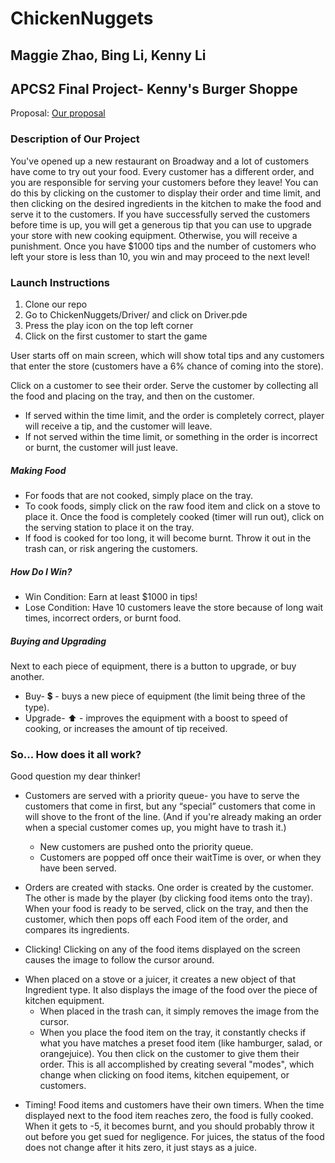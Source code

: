 # ChickenNuggets

## Maggie Zhao, Bing Li, Kenny Li

## APCS2 Final Project- Kenny's Burger Shoppe 

Proposal: [Our proposal](./docs/proposal.pdf)

### Description of Our Project
You've opened up a new restaurant on Broadway and a lot of customers have come to try out your food. Every customer has a different order, and you are responsible for serving your customers before they leave! You can do this by clicking on the customer to display their order and time limit, and then clicking on the desired ingredients in the kitchen to make the food and serve it to the customers. If you have successfully served the customers before time is up, you will get a generous tip that you can use to upgrade your store with new cooking equipment. Otherwise, you will receive a punishment. Once you have $1000 tips and the number of customers who left your store is less than 10, you win and may proceed to the next level!

### Launch Instructions
1. Clone our repo
2. Go to ChickenNuggets/Driver/ and click on Driver.pde
3. Press the play icon on the top left corner
4. Click on the first customer to start the game

User starts off on main screen, which will show total tips and any customers that enter the store (customers have a 6% chance of coming into the store).

Click on a customer to see their order.
Serve the customer by collecting all the food and placing on the tray, and then on the customer. 
- If served within the time limit, and the order is completely correct, player will receive a tip, and the customer will leave.
- If not served within the time limit, or something in the order is incorrect or burnt, the customer will just leave.

##### Making Food
- For foods that are not cooked, simply place on the tray.
- To cook foods, simply click on the raw food item and click on a stove to place it. Once the food is completely cooked (timer will run out), click on the serving station to place it on the tray. 
- If food is cooked for too long, it will become burnt. Throw it out in the trash can, or risk angering the customers.

##### How Do I Win?
- Win Condition: Earn at least $1000 in tips!
- Lose Condition: Have 10 customers leave the store because of long wait times, incorrect orders, or burnt food.

##### Buying and Upgrading
Next to each piece of equipment, there is a button to upgrade, or buy another.
- Buy- :heavy_dollar_sign: - buys a new piece of equipment (the limit being three of the type).
- Upgrade- :arrow_up: - improves the equipment with a boost to speed of cooking, or increases the amount of tip received.

### So... How does it all work?
Good question my dear thinker!
* Customers are served with a priority queue- you have to serve the customers that come in first, but any “special” customers that come in will shove to the front of the line. (And if you're already making an order when a special customer comes up, you might have to trash it.) 
  - New customers are pushed onto the priority queue.
  - Customers are popped off once their waitTime is over, or when they have been served.

* Orders are created with stacks. One order is created by the customer. The other is made by the player (by clicking food items onto the tray). When your food is ready to be served, click on the tray, and then the customer, which then pops off each Food item of the order, and compares its ingredients.

* Clicking! Clicking on any of the food items displayed on the screen causes the image to follow the cursor around. 
- When placed on a stove or a juicer, it creates a new object of that Ingredient type. It also displays the image of the food over the piece of kitchen equipment.
  - When placed in the trash can, it simply removes the image from the cursor.
  - When you place the food item on the tray, it constantly checks if what you have matches a preset food item (like hamburger, salad, or orangejuice). You then click on the customer to give them their order.
This is all accomplished by creating several "modes", which change when clicking on food items, kitchen equipement, or customers.

* Timing! Food items and customers have their own timers. When the time displayed next to the food item reaches zero, the food is fully cooked. When it gets to -5, it becomes burnt, and you should probably throw it out before you get sued for negligence. For juices, the status of the food does not change after it hits zero, it just stays as a juice.



